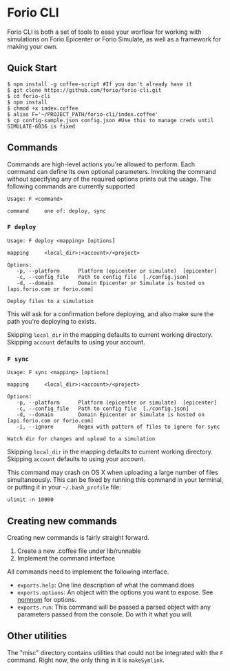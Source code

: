 # Forio CLI

Forio CLI is both a set of tools to ease your worflow for working with simulations on Forio Epicenter or Forio Simulate, as well as a framework for making your own.

## Quick Start

    $ npm install -g coffee-script #If you don't already have it
    $ git clone https://github.com/forio/forio-cli.git
    $ cd forio-cli
    $ npm install
    $ chmod +x index.coffee
    $ alias F='~/PROJECT_PATH/forio-cli/index.coffee'
    $ cp config-sample.json config.json #Use this to manage creds until SIMULATE-6036 is fixed

## Commands

Commands are high-level actions you're allowed to perform. Each command can define its own optional parameters. Invoking the command without specifying any of the required options prints out the usage. The following commands are currently supported

    Usage: F <command>

    command     one of: deploy, sync

### `F deploy`

    Usage: F deploy <mapping> [options]

    mapping     <local_dir>:<account>/<project>

    Options:
       -p, --platform      Platform (epicenter or simulate)  [epicenter]
       -c, --config_file   Path to config file  [./config.json]
       -d, --domain        Domain Epicenter or Simulate is hosted on  [api.forio.com or forio.com]

    Deploy files to a simulation

This will ask for a confirmation before deploying, and also make sure the path you're deploying to exists.

Skipping `local_dir` in the mapping defaults to current working directory. Skipping `account` defaults to using your account.

### `F sync`

    Usage: F sync <mapping> [options]

    mapping     <local_dir>:<account>/<project>

    Options:
       -p, --platform      Platform (epicenter or simulate)  [epicenter]
       -c, --config_file   Path to config file  [./config.json]
       -d, --domain        Domain Epicenter or Simulate is hosted on  [api.forio.com or forio.com]
       -i, --ignore        Regex with pattern of files to ignore for sync

    Watch dir for changes and upload to a simulation

Skipping `local_dir` in the mapping defaults to current working directory. Skipping `account` defaults to using your account.

This command may crash on OS X when uploading a large number of files simultaneously. This can be fixed by running this command in your terminal, or putting it in your `~/.bash_profile` file:

    ulimit -n 10000

## Creating new commands

Creating new commands is fairly straight forward.

1. Create a new .coffee file under lib/runnable
2. Implement the command interface

All commands need to implement the following interface.

- `exports.help`: One line description of what the command does
- `exports.options`: An object with the options you want to expose. See [nomnom][nom_nom_site] for options.
- `exports.run`: This command will be passed a parsed object with any parameters passed from the console. Do with it what you will.

## Other utilities

The "misc" directory contains utilities that could not be integrated with the `F` command. Right now, the only thing in it is `makeSymlink`.


[nom_nom_site]: https://github.com/harthur/nomnom
